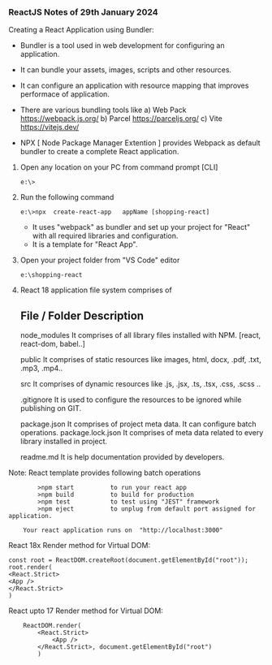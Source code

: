 ### ReactJS Notes of 29th January 2024

Creating a React Application using Bundler:

- Bundler is a tool used in web development for configuring an application.
- It can bundle your assets, images, scripts and other resources.
- It can configure an application with resource mapping that improves performace of application.
- There are various bundling tools like
  a) Web Pack
  https://webpack.js.org/
  b) Parcel
  https://parceljs.org/
  c) Vite
  https://vitejs.dev/

- NPX [ Node Package Manager Extention ] provides Webpack as default bundler to create a complete React application.

1.  Open any location on your PC from command prompt [CLI]

        e:\>

2.  Run the following command

        e:\>npx  create-react-app   appName [shopping-react]

    - It uses "webpack" as bundler and set up your project for "React" with all required
      libraries and configuration.
    - It is a template for "React App".

3.  Open your project folder from "VS Code" editor

        e:\shopping-react

4.  React 18 application file system comprises of

    ## File / Folder Description

    node_modules It comprises of all library files installed with NPM.
    [react, react-dom, babel..]

    public It comprises of static resources like
    images, html, docx, .pdf, .txt, .mp3, .mp4..

    src It comprises of dynamic resources like
    .js, .jsx, .ts, .tsx, .css, .scss ..

    .gitignore It is used to configure the resources to be ignored while
    publishing on GIT.

    package.json It comprises of project meta data.
    It can configure batch operations.
    package.lock.json It comprises of meta data related to every library installed
    in project.

    readme.md It is help documentation provided by developers.

Note: React template provides following batch operations

```
		>npm start			to run your react app
		>npm build			to build for production
		>npm test			to test using "JEST" framework
		>npm eject			to unplug from default port assigned for application.

	Your react application runs on  "http://localhost:3000"
```

React 18x Render method for Virtual DOM:

```
const root = ReactDOM.createRoot(document.getElementById("root"));
root.render(
<React.Strict>
<App />
</React.Strict>
)
```

React upto 17 Render method for Virtual DOM:

```
    ReactDOM.render(
    	<React.Strict>
    		<App />
    	</React.Strict>, document.getElementById("root")
    	)
```
